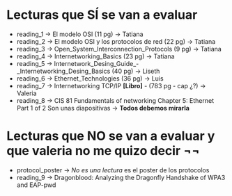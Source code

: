 # Lecturas que SÍ se van a evaluar
* reading_1 -> El modelo OSI (11 pg) -> Tatiana
* reading_2 -> El modelo OSI y los protocolos de red (22 pg) -> Tatiana
* reading_3 -> Open_System_Interconnection_Protocols (9 pg) -> Tatiana
* reading_4 -> Internetworking_Basics (23 pg) -> Tatiana
* reading_5 -> Internetwork_Desing_Guide_-_Internetworking_Desing_Basics (40 pg)
				-> Liseth
* reading_6 -> Ethernet_Technologies (36 pg) -> Luis
* reading_7 -> Internetworking TCP/IP **[Libro]** - (783 pg - cap ¿?) -> Valeria
* reading_8 -> CIS 81 Fundamentals of networking Chapter 5: Ethernet Part 1 of 2
				Son unas diapositivas  -> **Todos debemos mirarla**

# Lecturas que NO se van a evaluar y que valeria no me quizo decir ¬¬

* protocol_poster -> *No es una lectura* es el poster de los protocolos
* reading_9 -> Dragonblood: Analyzing the Dragonfly Handshake of WPA3 and
				EAP-pwd
